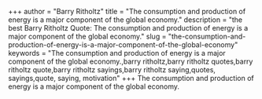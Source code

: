+++
author = "Barry Ritholtz"
title = "The consumption and production of energy is a major component of the global economy."
description = "the best Barry Ritholtz Quote: The consumption and production of energy is a major component of the global economy."
slug = "the-consumption-and-production-of-energy-is-a-major-component-of-the-global-economy"
keywords = "The consumption and production of energy is a major component of the global economy.,barry ritholtz,barry ritholtz quotes,barry ritholtz quote,barry ritholtz sayings,barry ritholtz saying,quotes, sayings,quote, saying, motivation"
+++
The consumption and production of energy is a major component of the global economy.
